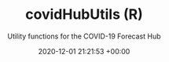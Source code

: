 ---
layout: post
title:  "covidHubUtils (R)"
date:   2020-12-01 21:21:53 +00:00
image: /images/Software-covidHubUtils.png
categories: software
authors: "<strong>Yijin Wang</strong>, Ariane Stark, Evan L Ray, Nikos I. Bosse, Khoa Le, Yuxin David Huang, Katharine Sherratt, Sebastian Funk,  Nicholas G. Reich, Nutcha Wattanachit, Aaron Gerding, Dasuni Jayawardena"
subtitle: "Utility functions for the COVID-19 Forecast Hub"
code: https://github.com/reichlab/covidHubUtils
website: http://reichlab.io/covidHubUtils/
---